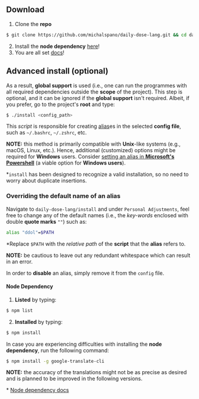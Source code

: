 ## Download
1. Clone the __repo__
```sh
$ git clone https://github.com/michalspano/daily-dose-lang.git && cd daily-dose-lang
```
2. Install the __node dependency__ [here](#node-dependency)!
3. You are all set [docs](https://michalspano.github.io/daily-dose-lang/functions.html)!

## Advanced install (optional)

As a result, __global support__ is used (i.e., one can run the programmes with all required dependencies outside the __scope__ of the project). This step is optional, and it can be ignored if the __global support__ isn't required. Albeit, if you prefer, go to the project's __root__ and type:

```sh
$ ./install <config_path>
```

This _script_ is responsible for creating [alias][alias]es in the selected __config file__, such as `~/.bashrc`, `~/.zshrc`, etc.

__NOTE:__ this method is primarily compatible with __Unix__-like systems (e.g., macOS, Linux, etc.). Hence, additional (customized) options might be required for __Windows__ users. Consider [setting an alias in __Microsoft's Powershell__][PS1] (a viable option for __Windows users__).

\*`install` has been designed to recognize a valid installation, so no need to worry about duplicate insertions.

### Overriding the default name of an alias

Navigate to `daily-dose-lang/install` and under `Personal Adjustments`, feel
free to change any of the default names (i.e., the _key-words_ enclosed with double __quote marks__ `""`) such as:

```sh
alias "ddol"=$PATH
```

\*Replace `$PATH` with the _relative path_ of the __script__ that the __alias__ refers to.

__NOTE:__ be cautious to leave out any redundant whitespace which can result in an error.

In order to __disable__ an alias, simply remove it from the `config` file.

#### Node Dependency

1. __Listed__ by typing:
```sh
$ npm list
```

2. __Installed__ by typing:
```sh
$ npm install
```

In case you are experiencing difficulties with installing the __node dependency__, run the following command:
```sh
$ npm install -g google-translate-cli
```

__NOTE:__ the accuracy of the translations might not be as precise as desired and is planned to be improved in the following versions.

\* [Node dependency docs][NODE]

<!-- Links and refs -->
[NODE]: https://www.npmjs.com/package/google-translate-cli
[alias]: https://en.wikipedia.org/wiki/Alias_(command)
[PS1]: https://docs.microsoft.com/en-us/powershell/module/microsoft.powershell.utility/set-alias?view=powershell-7.2